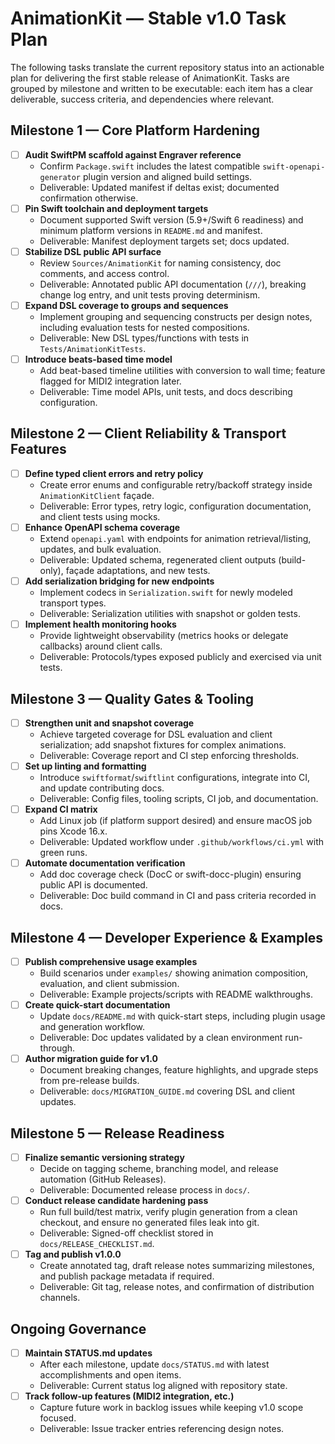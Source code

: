 # AnimationKit — Stable v1.0 Task Plan

The following tasks translate the current repository status into an actionable plan for delivering the first stable release of AnimationKit. Tasks are grouped by milestone and written to be executable: each item has a clear deliverable, success criteria, and dependencies where relevant.

## Milestone 1 — Core Platform Hardening

- [ ] **Audit SwiftPM scaffold against Engraver reference**
  - Confirm `Package.swift` includes the latest compatible `swift-openapi-generator` plugin version and aligned build settings.
  - Deliverable: Updated manifest if deltas exist; documented confirmation otherwise.
- [ ] **Pin Swift toolchain and deployment targets**
  - Document supported Swift version (5.9+/Swift 6 readiness) and minimum platform versions in `README.md` and manifest.
  - Deliverable: Manifest deployment targets set; docs updated.
- [ ] **Stabilize DSL public API surface**
  - Review `Sources/AnimationKit` for naming consistency, doc comments, and access control.
  - Deliverable: Annotated public API documentation (`///`), breaking change log entry, and unit tests proving determinism.
- [ ] **Expand DSL coverage to groups and sequences**
  - Implement grouping and sequencing constructs per design notes, including evaluation tests for nested compositions.
  - Deliverable: New DSL types/functions with tests in `Tests/AnimationKitTests`.
- [ ] **Introduce beats-based time model**
  - Add beat-based timeline utilities with conversion to wall time; feature flagged for MIDI2 integration later.
  - Deliverable: Time model APIs, unit tests, and docs describing configuration.

## Milestone 2 — Client Reliability & Transport Features

- [ ] **Define typed client errors and retry policy**
  - Create error enums and configurable retry/backoff strategy inside `AnimationKitClient` façade.
  - Deliverable: Error types, retry logic, configuration documentation, and client tests using mocks.
- [ ] **Enhance OpenAPI schema coverage**
  - Extend `openapi.yaml` with endpoints for animation retrieval/listing, updates, and bulk evaluation.
  - Deliverable: Updated schema, regenerated client outputs (build-only), façade adaptations, and new tests.
- [ ] **Add serialization bridging for new endpoints**
  - Implement codecs in `Serialization.swift` for newly modeled transport types.
  - Deliverable: Serialization utilities with snapshot or golden tests.
- [ ] **Implement health monitoring hooks**
  - Provide lightweight observability (metrics hooks or delegate callbacks) around client calls.
  - Deliverable: Protocols/types exposed publicly and exercised via unit tests.

## Milestone 3 — Quality Gates & Tooling

- [ ] **Strengthen unit and snapshot coverage**
  - Achieve targeted coverage for DSL evaluation and client serialization; add snapshot fixtures for complex animations.
  - Deliverable: Coverage report and CI step enforcing thresholds.
- [ ] **Set up linting and formatting**
  - Introduce `swiftformat`/`swiftlint` configurations, integrate into CI, and update contributing docs.
  - Deliverable: Config files, tooling scripts, CI job, and documentation.
- [ ] **Expand CI matrix**
  - Add Linux job (if platform support desired) and ensure macOS job pins Xcode 16.x.
  - Deliverable: Updated workflow under `.github/workflows/ci.yml` with green runs.
- [ ] **Automate documentation verification**
  - Add doc coverage check (DocC or swift-docc-plugin) ensuring public API is documented.
  - Deliverable: Doc build command in CI and pass criteria recorded in docs.

## Milestone 4 — Developer Experience & Examples

- [ ] **Publish comprehensive usage examples**
  - Build scenarios under `examples/` showing animation composition, evaluation, and client submission.
  - Deliverable: Example projects/scripts with README walkthroughs.
- [ ] **Create quick-start documentation**
  - Update `docs/README.md` with quick-start steps, including plugin usage and generation workflow.
  - Deliverable: Doc updates validated by a clean environment run-through.
- [ ] **Author migration guide for v1.0**
  - Document breaking changes, feature highlights, and upgrade steps from pre-release builds.
  - Deliverable: `docs/MIGRATION_GUIDE.md` covering DSL and client updates.

## Milestone 5 — Release Readiness

- [ ] **Finalize semantic versioning strategy**
  - Decide on tagging scheme, branching model, and release automation (GitHub Releases).
  - Deliverable: Documented release process in `docs/`.
- [ ] **Conduct release candidate hardening pass**
  - Run full build/test matrix, verify plugin generation from a clean checkout, and ensure no generated files leak into git.
  - Deliverable: Signed-off checklist stored in `docs/RELEASE_CHECKLIST.md`.
- [ ] **Tag and publish v1.0.0**
  - Create annotated tag, draft release notes summarizing milestones, and publish package metadata if required.
  - Deliverable: Git tag, release notes, and confirmation of distribution channels.

## Ongoing Governance

- [ ] **Maintain STATUS.md updates**
  - After each milestone, update `docs/STATUS.md` with latest accomplishments and open items.
  - Deliverable: Current status log aligned with repository state.
- [ ] **Track follow-up features (MIDI2 integration, etc.)**
  - Capture future work in backlog issues while keeping v1.0 scope focused.
  - Deliverable: Issue tracker entries referencing design notes.

